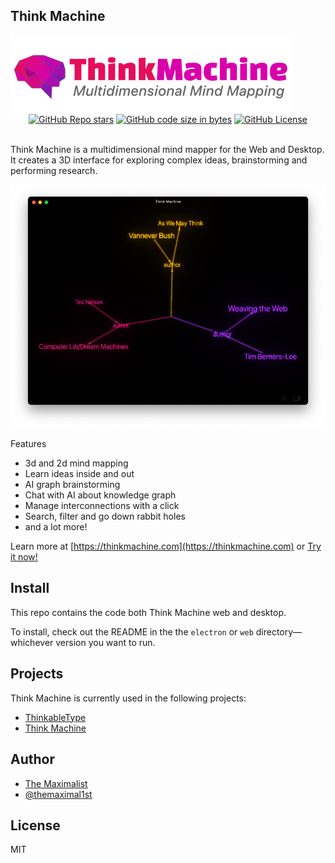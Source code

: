 ## Think Machine

<img src="web/logo-square.png" alt="Think Machine — Multidimensional Mind Mapping" class="logo" style="max-width: 450px;" />

<div class="badges" style="text-align: center; margin-top: -10px;">
<a href="https://github.com/themaximalist/thinkmachine"><img alt="GitHub Repo stars" src="https://img.shields.io/github/stars/themaximalist/thinkmachine"></a>
<a href="https://github.com/themaximalist/thinkmachine"><img alt="GitHub code size in bytes" src="https://img.shields.io/github/languages/code-size/themaximalist/thinkmachine"></a>
<a href="https://github.com/themaximalist/thinkmachine"><img alt="GitHub License" src="https://img.shields.io/github/license/themaximalist/thinkmachine"></a>
</div>
<br />

Think Machine is a multidimensional mind mapper for the Web and Desktop.  It creates a 3D interface for exploring complex ideas, brainstorming and performing research.

<img src="web/thinkmachine.png" alt="Think Machine — Multidimensional Mind Mapping" />

Features
* 3d and 2d mind mapping
* Learn ideas inside and out
* AI graph brainstorming
* Chat with AI about knowledge graph
* Manage interconnections with a click
* Search, filter and go down rabbit holes
* and a lot more!

Learn more at [https://thinkmachine.com](https://thinkmachine.com) or <a href="https://app.thinkmachine.com">Try it now!</a>


## Install

This repo contains the code both Think Machine web and desktop.

To install, check out the README in the the `electron` or `web` directory—whichever version you want to run.

## Projects

Think Machine is currently used in the following projects:

-   [ThinkableType](https://thinkabletype.com)
-   [Think Machine](https://thinkmachine.com)

## Author

-   [The Maximalist](https://themaximalist.com/)
-   [@themaximal1st](https://twitter.com/themaximal1st)

## License

MIT
